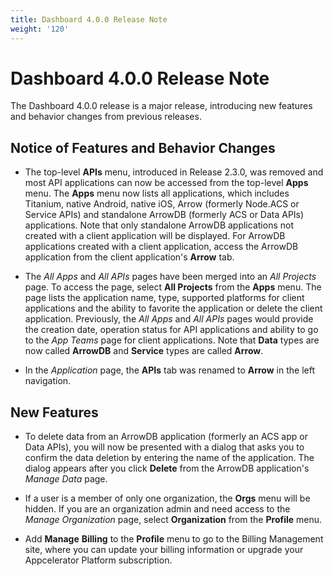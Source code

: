```yaml
---
title: Dashboard 4.0.0 Release Note
weight: '120'
---
```


# Dashboard 4.0.0 Release Note

The Dashboard 4.0.0 release is a major release, introducing new features and behavior changes from previous releases.

## Notice of Features and Behavior Changes

* The top-level **APIs** menu, introduced in Release 2.3.0, was removed and most API applications can now be accessed from the top-level **Apps** menu. The **Apps** menu now lists all applications, which includes Titanium, native Android, native iOS, Arrow (formerly Node.ACS or Service APIs) and standalone ArrowDB (formerly ACS or Data APIs) applications. Note that only standalone ArrowDB applications not created with a client application will be displayed. For ArrowDB applications created with a client application, access the ArrowDB application from the client application's **Arrow** tab.

* The _All Apps_ and _All APIs_ pages have been merged into an _All Projects_ page. To access the page, select **All Projects** from the **Apps** menu. The page lists the application name, type, supported platforms for client applications and the ability to favorite the application or delete the client application. Previously, the _All Apps_ and _All APIs_ pages would provide the creation date, operation status for API applications and ability to go to the _App Teams_ page for client applications. Note that **Data** types are now called **ArrowDB** and **Service** types are called **Arrow**.

* In the _Application_ page, the **APIs** tab was renamed to **Arrow** in the left navigation.

## New Features

* To delete data from an ArrowDB application (formerly an ACS app or Data APIs), you will now be presented with a dialog that asks you to confirm the data deletion by entering the name of the application. The dialog appears after you click **Delete** from the ArrowDB application's _Manage Data_ page.

* If a user is a member of only one organization, the **Orgs** menu will be hidden. If you are an organization admin and need access to the _Manage Organization_ page, select **Organization** from the **Profile** menu.

* Add **Manage** **Billing** to the **Profile** menu to go to the Billing Management site, where you can update your billing information or upgrade your Appcelerator Platform subscription.

